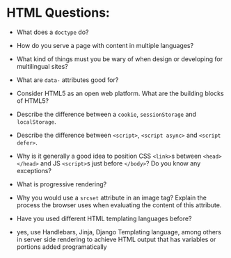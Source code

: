 # HTML Questions:

* What does a `doctype` do?

* How do you serve a page with content in multiple languages?

* What kind of things must you be wary of when design or developing for multilingual sites?

* What are `data-` attributes good for?

* Consider HTML5 as an open web platform. What are the building blocks of HTML5?

* Describe the difference between a `cookie`, `sessionStorage` and `localStorage`.

* Describe the difference between `<script>`, `<script async>` and `<script defer>`.

* Why is it generally a good idea to position CSS `<link>`s between `<head></head>` and JS `<script>`s just before `</body>`? Do you know any exceptions?

* What is progressive rendering?

* Why you would use a `srcset` attribute in an image tag? Explain the process the browser uses when evaluating the content of this attribute.

* Have you used different HTML templating languages before?

- yes, use Handlebars, Jinja, Django Templating language, among others in server side rendering to achieve HTML output that has variables or portions added programatically
